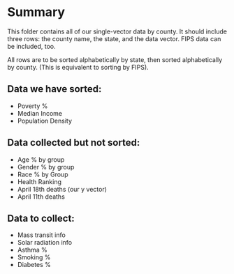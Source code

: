 # Summary
This folder contains all of our single-vector data by county. It should include three rows: the county name, the state, and the data vector.  FIPS data can be included, too.

All rows are to be sorted alphabetically by state, then sorted alphabetically by county. (This is equivalent to sorting by FIPS).

## Data we have sorted:
* Poverty % 
* Median Income
* Population Density

## Data collected but not sorted:
* Age % by group
* Gender % by group
* Race % by Group
* Health Ranking
* April 18th deaths (our y vector)
* April 11th deaths

## Data to collect:
* Mass transit info 
* Solar radiation info
* Asthma %
* Smoking %
* Diabetes %


